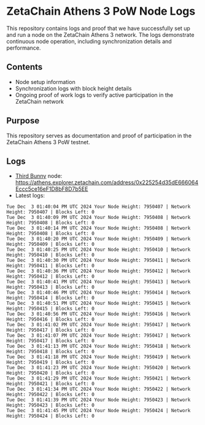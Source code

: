 # ZetaChain Athens 3 PoW Node Logs
This repository contains logs and proof that we have successfully set up and run a node on the ZetaChain Athens 3 network. The logs demonstrate continuous node operation, including synchronization details and performance.

## Contents
- Node setup information
- Synchronization logs with block height details
- Ongoing proof of work logs to verify active participation in the ZetaChain network

## Purpose
This repository serves as documentation and proof of participation in the ZetaChain Athens 3 PoW testnet.

## Logs

- [Third Bunny](https://thirdbunny.xyz/) node: https://athens.explorer.zetachain.com/address/0x225254d35dE666064Eccc5ce16eF1D8bF8D7b5EE
- Latest logs:
```
Tue Dec  3 01:40:04 PM UTC 2024 Your Node Height: 7950407 | Network Height: 7950407 | Blocks Left: 0
Tue Dec  3 01:40:09 PM UTC 2024 Your Node Height: 7950408 | Network Height: 7950408 | Blocks Left: 0
Tue Dec  3 01:40:14 PM UTC 2024 Your Node Height: 7950408 | Network Height: 7950408 | Blocks Left: 0
Tue Dec  3 01:40:20 PM UTC 2024 Your Node Height: 7950409 | Network Height: 7950409 | Blocks Left: 0
Tue Dec  3 01:40:25 PM UTC 2024 Your Node Height: 7950410 | Network Height: 7950410 | Blocks Left: 0
Tue Dec  3 01:40:30 PM UTC 2024 Your Node Height: 7950411 | Network Height: 7950411 | Blocks Left: 0
Tue Dec  3 01:40:36 PM UTC 2024 Your Node Height: 7950412 | Network Height: 7950412 | Blocks Left: 0
Tue Dec  3 01:40:41 PM UTC 2024 Your Node Height: 7950413 | Network Height: 7950413 | Blocks Left: 0
Tue Dec  3 01:40:46 PM UTC 2024 Your Node Height: 7950414 | Network Height: 7950414 | Blocks Left: 0
Tue Dec  3 01:40:51 PM UTC 2024 Your Node Height: 7950415 | Network Height: 7950415 | Blocks Left: 0
Tue Dec  3 01:40:56 PM UTC 2024 Your Node Height: 7950416 | Network Height: 7950416 | Blocks Left: 0
Tue Dec  3 01:41:02 PM UTC 2024 Your Node Height: 7950417 | Network Height: 7950417 | Blocks Left: 0
Tue Dec  3 01:41:07 PM UTC 2024 Your Node Height: 7950417 | Network Height: 7950417 | Blocks Left: 0
Tue Dec  3 01:41:13 PM UTC 2024 Your Node Height: 7950418 | Network Height: 7950418 | Blocks Left: 0
Tue Dec  3 01:41:18 PM UTC 2024 Your Node Height: 7950419 | Network Height: 7950419 | Blocks Left: 0
Tue Dec  3 01:41:23 PM UTC 2024 Your Node Height: 7950420 | Network Height: 7950420 | Blocks Left: 0
Tue Dec  3 01:41:29 PM UTC 2024 Your Node Height: 7950421 | Network Height: 7950421 | Blocks Left: 0
Tue Dec  3 01:41:34 PM UTC 2024 Your Node Height: 7950422 | Network Height: 7950422 | Blocks Left: 0
Tue Dec  3 01:41:39 PM UTC 2024 Your Node Height: 7950423 | Network Height: 7950423 | Blocks Left: 0
Tue Dec  3 01:41:45 PM UTC 2024 Your Node Height: 7950424 | Network Height: 7950424 | Blocks Left: 0
```
